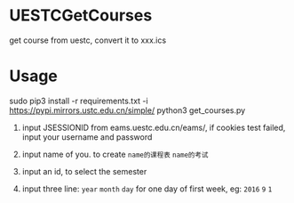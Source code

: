 # UESTCGetCourses
get course from uestc, convert it to  xxx.ics


# Usage

sudo pip3 install -r requirements.txt -i https://pypi.mirrors.ustc.edu.cn/simple/
python3 get_courses.py

1. input JSESSIONID from eams.uestc.edu.cn/eams/,
if cookies test failed, input your username and password

2. input name of you. to create `name的课程表` `name的考试`
3. input an id, to select the semester
4. input three line: `year` `month` `day` for one day of first week, eg: `2016` `9` `1`
